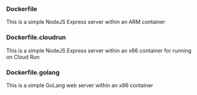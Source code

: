 ### Dockerfile

This is a simple NodeJS Express server within an ARM container

### Dockerfile.cloudrun

This is a simple NodeJS Express server within an x86 container for running on Cloud Run

### Dockerfile.golang

This is a simple GoLang web server within an x86 container

